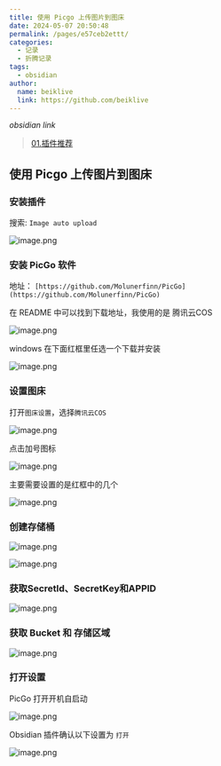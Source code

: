 ```yaml
---
title: 使用 Picgo 上传图片到图床
date: 2024-05-07 20:50:48
permalink: /pages/e57ceb2ettt/
categories:
  - 记录
  - 折腾记录
tags:
  - obsidian
author:
  name: beiklive
  link: https://github.com/beiklive
---
```

*obsidian link*
> [01.插件推荐](01.插件推荐.md)

## 使用 Picgo 上传图片到图床

### 安装插件

搜索: `Image auto upload`

![image.png](https://files-1306865739.cos.ap-beijing.myqcloud.com/202405082040030.png)

### 安装 PicGo 软件

地址： `[https://github.com/Molunerfinn/PicGo](https://github.com/Molunerfinn/PicGo)`

在 README 中可以找到下载地址，我使用的是 腾讯云COS

![image.png](https://files-1306865739.cos.ap-beijing.myqcloud.com/202405082042214.png)

windows 在下面红框里任选一个下载并安装

![image.png](https://files-1306865739.cos.ap-beijing.myqcloud.com/202405082042135.png)

### 设置图床

打开`图床设置`，选择`腾讯云COS`

![image.png](https://files-1306865739.cos.ap-beijing.myqcloud.com/202405082044061.png)

点击加号图标

![image.png](https://files-1306865739.cos.ap-beijing.myqcloud.com/202405082046073.png)

主要需要设置的是红框中的几个

![image.png](https://files-1306865739.cos.ap-beijing.myqcloud.com/202405082047843.png)

### 创建存储桶

![image.png](https://files-1306865739.cos.ap-beijing.myqcloud.com/202405082048606.png)

![image.png](https://files-1306865739.cos.ap-beijing.myqcloud.com/202405082048554.png)


### 获取Secretld、SecretKey和APPID

![image.png](https://files-1306865739.cos.ap-beijing.myqcloud.com/202405082049502.png)

### 获取 Bucket 和 存储区域

![image.png](https://files-1306865739.cos.ap-beijing.myqcloud.com/202405082050125.png)

### 打开设置

PicGo 打开开机自启动

![image.png](https://files-1306865739.cos.ap-beijing.myqcloud.com/202405082051623.png)

Obsidian 插件确认以下设置为 `打开`

![image.png](https://files-1306865739.cos.ap-beijing.myqcloud.com/202405082052817.png)
